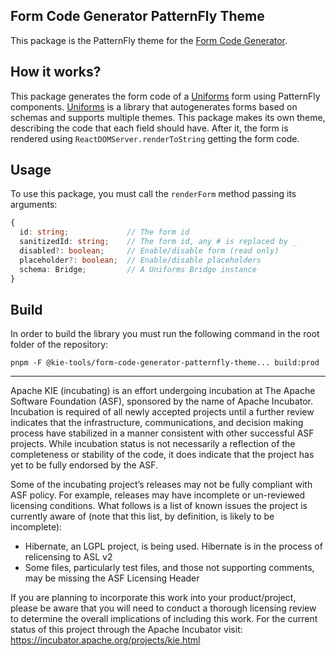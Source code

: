 <!--
   Licensed to the Apache Software Foundation (ASF) under one
   or more contributor license agreements.  See the NOTICE file
   distributed with this work for additional information
   regarding copyright ownership.  The ASF licenses this file
   to you under the Apache License, Version 2.0 (the
   "License"); you may not use this file except in compliance
   with the License.  You may obtain a copy of the License at
     http://www.apache.org/licenses/LICENSE-2.0
   Unless required by applicable law or agreed to in writing,
   software distributed under the License is distributed on an
   "AS IS" BASIS, WITHOUT WARRANTIES OR CONDITIONS OF ANY
   KIND, either express or implied.  See the License for the
   specific language governing permissions and limitations
   under the License.
-->

## Form Code Generator PatternFly Theme

This package is the PatternFly theme for the [Form Code Generator](../form-code-generator/README.md).

## How it works?

This package generates the form code of a [Uniforms](https://uniforms.tools/) form using PatternFly components. [Uniforms](https://uniforms.tools/) is a library that autogenerates forms based on schemas and supports multiple themes. This package makes its own theme, describing the code that each field should have. After it, the form is rendered using `ReactDOMServer.renderToString` getting the form code.

## Usage

To use this package, you must call the `renderForm` method passing its arguments:

```ts
{
  id: string;             // The form id
  sanitizedId: string;    // The form id, any # is replaced by _
  disabled?: boolean;     // Enable/disable form (read only)
  placeholder?: boolean;  // Enable/disable placeholders
  schema: Bridge;         // A Uniforms Bridge instance
}
```

## Build

In order to build the library you must run the following command in the root folder of the repository:

```shell script
pnpm -F @kie-tools/form-code-generator-patternfly-theme... build:prod
```

---

Apache KIE (incubating) is an effort undergoing incubation at The Apache Software
Foundation (ASF), sponsored by the name of Apache Incubator. Incubation is
required of all newly accepted projects until a further review indicates that
the infrastructure, communications, and decision making process have stabilized
in a manner consistent with other successful ASF projects. While incubation
status is not necessarily a reflection of the completeness or stability of the
code, it does indicate that the project has yet to be fully endorsed by the ASF.

Some of the incubating project’s releases may not be fully compliant with ASF
policy. For example, releases may have incomplete or un-reviewed licensing
conditions. What follows is a list of known issues the project is currently
aware of (note that this list, by definition, is likely to be incomplete):

- Hibernate, an LGPL project, is being used. Hibernate is in the process of
  relicensing to ASL v2
- Some files, particularly test files, and those not supporting comments, may
  be missing the ASF Licensing Header

If you are planning to incorporate this work into your product/project, please
be aware that you will need to conduct a thorough licensing review to determine
the overall implications of including this work. For the current status of this
project through the Apache Incubator visit:
https://incubator.apache.org/projects/kie.html
